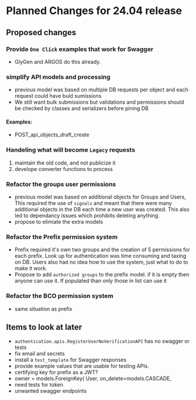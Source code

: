 # Planned Changes for 24.04 release

## Proposed changes

### Provide `One Click` examples that work for Swagger
- GlyGen and ARGOS do this already. 

### simplify API models and processing
  - previous model was based on multiple DB requests per object and each request could have buld sumissions
  -  We still want bulk submissions but validations and permissions should be checked by classes and serializers before pining DB
#### Examples:
- POST_api_objects_draft_create

### Handeling what will become `Legacy` requests
1. maintain the old code, and not publicize it
2. develope converter functions to process


### Refactor the groups user permissions
- previous model was based on additional objects for Groups and Users,  This required the use of `signals` and meant that there were many additional objects in the DB each time a new user was created. This also led to dependancy issues which prohibits deleting anything. 
- propose to elimiate the extra models

### Refactor the Prefix permission system
- Prefix required it's own two groups and the creation of 5 permissions for each prefix. Look up for authentication was time consuming and taxing on DB. Users also had no idea how to use the system, just what to do to make it work.
- Propose to add `authorized groups` to the prefix model. if it is empty then anyone can use it. If populated than only those in list can use it

### Refactor the BCO permission system
- same situation as prefix

## Items to look at later
- `authentication.apis.RegisterUserNoVerificationAPI` has no swagger or tests
- fix email and secrets
- install a `test_template` for Swagger responses
- provide example values that are usable for testing APIs.
- certifying key for prefix as a JWT? 
- owner = models.ForeignKey(
        User,
        on_delete=models.CASCADE, 
- need tests for token
- unwanted swagger endpoints
